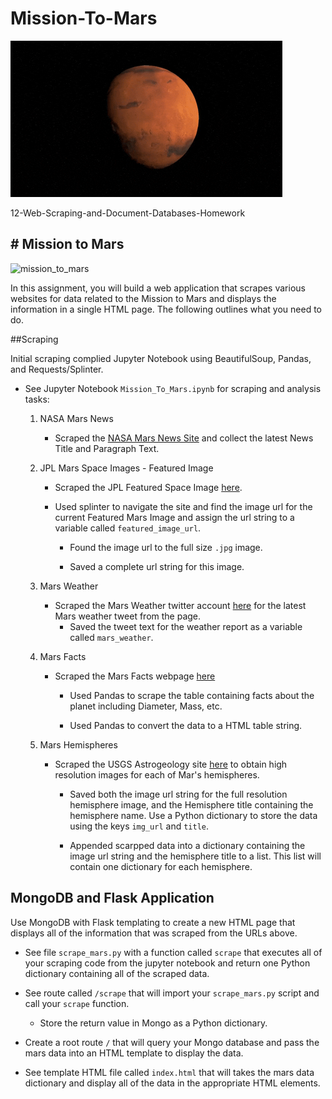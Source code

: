 # Mission-To-Mars

![](Mars.gif)

12-Web-Scraping-and-Document-Databases-Homework

## # Mission to Mars

![mission_to_mars](Images/mission_to_mars.png)

In this assignment, you will build a web application that scrapes various websites for data related to the Mission to Mars and displays the information in a single HTML page. The following outlines what you need to do.

##Scraping

Initial scraping complied Jupyter Notebook using BeautifulSoup, Pandas, and Requests/Splinter.

* See Jupyter Notebook `Mission_To_Mars.ipynb` for scraping and analysis tasks:

    1. NASA Mars News

        * Scraped the [NASA Mars News Site](https://mars.nasa.gov/news/) and collect the latest News Title and Paragraph Text.

    2. JPL Mars Space Images - Featured Image

        * Scraped the JPL Featured Space Image [here](https://www.jpl.nasa.gov/spaceimages/?search=&category=Mars).

        * Used splinter to navigate the site and find the image url for the current Featured Mars Image and assign the url string to a variable called `featured_image_url`.

            * Found the image url to the full size `.jpg` image.

            * Saved a complete url string for this image.

    3. Mars Weather

        * Scraped the Mars Weather twitter account [here](https://twitter.com/marswxreport?lang=en) for the latest Mars weather tweet from the page. 
            * Saved the tweet text for the weather report as a variable called `mars_weather`.

    4.  Mars Facts

        * Scraped the Mars Facts webpage [here](https://space-facts.com/mars/)  
            
            * Used Pandas to scrape the table containing facts about the planet including Diameter, Mass, etc.

            * Used Pandas to convert the data to a HTML table string.

    5. Mars Hemispheres

        * Scraped the USGS Astrogeology site [here](https://astrogeology.usgs.gov/search/results?q=hemisphere+enhanced&k1=target&v1=Mars) to obtain high resolution images for each of Mar's hemispheres.

            * Saved both the image url string for the full resolution hemisphere image, and the Hemisphere title containing the hemisphere name. Use a Python dictionary to store the data using the keys `img_url` and `title`.

            * Appended scarpped data into a dictionary containing the image url string and the hemisphere title to a list. This list will contain one dictionary for each hemisphere.


## MongoDB and Flask Application

Use MongoDB with Flask templating to create a new HTML page that displays all of the information that was scraped from the URLs above.

* See file `scrape_mars.py` with a function called `scrape` that executes all of your scraping code from the jupyter notebook and return one Python dictionary containing all of the scraped data.

* See route called `/scrape` that will import your `scrape_mars.py` script and call your `scrape` function.

  * Store the return value in Mongo as a Python dictionary.

* Create a root route `/` that will query your Mongo database and pass the mars data into an HTML template to display the data.

* See template HTML file called `index.html` that will takes the mars data dictionary and display all of the data in the appropriate HTML elements. 






